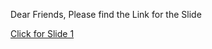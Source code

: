 Dear Friends, Please find the Link for the Slide

[Click for Slide 1](https://docs.google.com/presentation/d/1_KmJywyM3tL9irk3orvbhwg8BdUhukQWoKtlOUBCARs/edit?usp=sharing)
